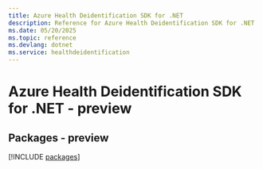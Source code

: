 ```yaml
---
title: Azure Health Deidentification SDK for .NET
description: Reference for Azure Health Deidentification SDK for .NET
ms.date: 05/20/2025
ms.topic: reference
ms.devlang: dotnet
ms.service: healthdeidentification
---
```

# Azure Health Deidentification SDK for .NET - preview
## Packages - preview
[!INCLUDE [packages](health-deidentification-index.md)]